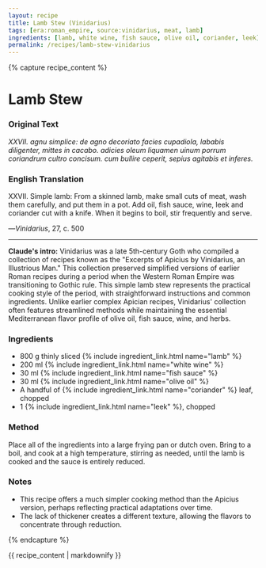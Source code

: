 ```yaml
---
layout: recipe
title: Lamb Stew (Vinidarius)
tags: [era:roman_empire, source:vinidarius, meat, lamb]
ingredients: [lamb, white wine, fish sauce, olive oil, coriander, leek]
permalink: /recipes/lamb-stew-vinidarius
---
```


{% capture recipe_content %}
# Lamb Stew

### Original Text
*XXVII. agnu simplice: de agno decoriato facies cupadiola, lababis diligenter, mittes in cacabo. adicies oleum liquamen uinum porrum coriandrum cultro concisum. cum bullire ceperit, sepius agitabis et inferes.*

### English Translation
XXVII. Simple lamb: From a skinned lamb, make small cuts of meat, wash them carefully, and put them in a pot. Add oil, fish sauce, wine, leek and coriander cut with a knife. When it begins to boil, stir frequently and serve.

—*Vinidarius*, 27, c. 500

___

**Claude's intro:** Vinidarius was a late 5th-century Goth who compiled a collection of recipes known as the "Excerpts of Apicius by Vinidarius, an Illustrious Man." This collection preserved simplified versions of earlier Roman recipes during a period when the Western Roman Empire was transitioning to Gothic rule. This simple lamb stew represents the practical cooking style of the period, with straightforward instructions and common ingredients. Unlike earlier complex Apician recipes, Vinidarius' collection often features streamlined methods while maintaining the essential Mediterranean flavor profile of olive oil, fish sauce, wine, and herbs.

### Ingredients
- 800 g thinly sliced {% include ingredient_link.html name="lamb" %}
- 200 ml {% include ingredient_link.html name="white wine" %}
- 30 ml {% include ingredient_link.html name="fish sauce" %}
- 30 ml {% include ingredient_link.html name="olive oil" %}
- A handful of {% include ingredient_link.html name="coriander" %} leaf, chopped
- 1 {% include ingredient_link.html name="leek" %}, chopped

### Method
Place all of the ingredients into a large frying pan or dutch oven. Bring to a boil, and cook at a high temperature, stirring as needed, until the lamb is cooked and the sauce is entirely reduced.

### Notes
- This recipe offers a much simpler cooking method than the Apicius version, perhaps reflecting practical adaptations over time.
- The lack of thickener creates a different texture, allowing the flavors to concentrate through reduction.

{% endcapture %}

{{ recipe_content | markdownify }}